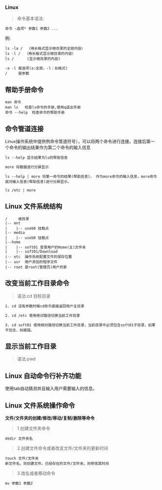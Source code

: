 ### Linux

>命令基本语法:

	命令 -选项* 参数1 参数2 ...

例:
```
ls -la /  （用长格式显示根目录的全部内容）
ls -l /  （用长格式显示根目录的内容）
ls /      (显示根目录的内容)

-a -l 是选项(a:全部，-l：长格式)
/     是参数
```

## 帮助手册命令

	man 命令
    man ls   检查ls命令的手册,使用q退出手册
    命令 --help  检查命令的帮助手册

## 命令管道连接

Linux操作系统中提供例命令管道符号`|`，可以将两个命令进行连接。连接后第一个命令的输出结果作为第二个命令的输入信息

	ls --help 显示结果为ls的帮助信息
    
    more 将数据进行分屏显示
    
    ls --help | more 将第一命令的结果(帮助信息)， 作为more命令的输入信息，more命令就对输入信息(帮助信息)进行分屏显示。

	ls /etc | more

## Linux 文件系统结构

	/     根目录
    |-- mnt
    |    |-- useb0 挂载点
    |-- media
    |    |-- useb0 挂载点
    |--home
    |    |-- soft01 登录用户的Home(主)文件夹
	|    |-- soft01/Download
    |-- etc  操作系统配置文件的保存位置
    |-- usr  用户添加的程序文件
	|-- root 是root(管理员)用户的家

## 改变当前工作目录命令

>语法:cd 目标目录

    1. cd 没有参数时候cd命令直接返回用户主目录
    
    2. cd /etc 使用绝对路径切换当前工作目录
    
	3. cd soft01 使用相对路径切换当前工作目录，当前目录中必须包含soft01子目录，如果不包含，则报错。

## 显示当前工作目录

>语法:pwd

## Linux 自动命令行补齐功能

使用tab自动猜测并且输入用户需要输入的信息。

## Linux 文件系统操作命令

**文件/文件夹的创建/修改/移动/复制/删除等命令**

>1.创建文件夹命令

	mkdir 文件夹名

>2.创建文件命令或者改变文件/文件夹的更新时间

	touch 文件/文件夹
    新文件名，则创建文件。已经存在的文件/文件夹，则修改其时间

>3.改名或者移动命令

	mv 参数1 参数2





